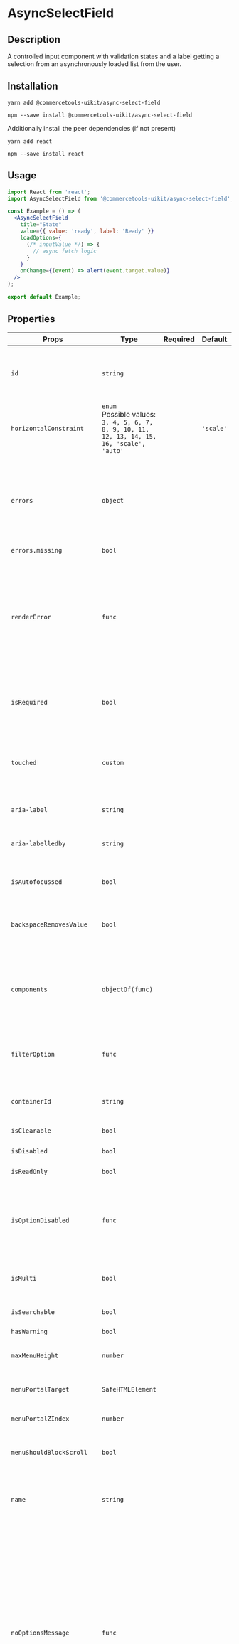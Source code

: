 <!-- THIS IS AN AUTOGENERATED FILE. DO NOT EDIT THIS FILE DIRECTLY. -->
<!-- This file is created by the `yarn generate-readme` script. -->

# AsyncSelectField

## Description

A controlled input component with validation states and a label getting a selection from an asynchronously loaded list from the user.

## Installation

```
yarn add @commercetools-uikit/async-select-field
```

```
npm --save install @commercetools-uikit/async-select-field
```

Additionally install the peer dependencies (if not present)

```
yarn add react
```

```
npm --save install react
```

## Usage

```jsx
import React from 'react';
import AsyncSelectField from '@commercetools-uikit/async-select-field';

const Example = () => (
  <AsyncSelectField
    title="State"
    value={{ value: 'ready', label: 'Ready' }}
    loadOptions={
      (/* inputValue */) => {
        // async fetch logic
      }
    }
    onChange={(event) => alert(event.target.value)}
  />
);

export default Example;
```

## Properties

| Props                             | Type                                                                                               | Required | Default   | Description                                                                                                                                                                                                                                                                                                                                                 |
| --------------------------------- | -------------------------------------------------------------------------------------------------- | :------: | --------- | ----------------------------------------------------------------------------------------------------------------------------------------------------------------------------------------------------------------------------------------------------------------------------------------------------------------------------------------------------------- |
| `id`                              | `string`                                                                                           |          |           | Used as HTML id property. An id is auto-generated when it is not specified.                                                                                                                                                                                                                                                                                 |
| `horizontalConstraint`            | `enum`<br/>Possible values:<br/>`3, 4, 5, 6, 7, 8, 9, 10, 11, 12, 13, 14, 15, 16, 'scale', 'auto'` |          | `'scale'` | Horizontal size limit of the input fields.                                                                                                                                                                                                                                                                                                                  |
| `errors`                          | `object`                                                                                           |          |           | A map of errors. Error messages for known errors are rendered automatically.&#xA;<br />&#xA;Unknown errors will be forwarded to `renderError`                                                                                                                                                                                                               |
| `errors.missing`                  | `bool`                                                                                             |          |           |                                                                                                                                                                                                                                                                                                                                                             |
| `renderError`                     | `func`                                                                                             |          |           | Called with custom errors. This function can return a message which will be wrapped in an ErrorMessage. It can also return null to show no error.&#xA;<br />&#xA;Signature: `(key, error) => React.node`                                                                                                                                                    |
| `isRequired`                      | `bool`                                                                                             |          |           | Indicates if the value is required. Shows an the "required asterisk" if so.                                                                                                                                                                                                                                                                                 |
| `touched`                         | `custom`                                                                                           |          |           | Indicates whether the field was touched. Errors will only be shown when the field was touched.                                                                                                                                                                                                                                                              |
| `aria-label`                      | `string`                                                                                           |          |           | Aria label (for assistive tech)                                                                                                                                                                                                                                                                                                                             |
| `aria-labelledby`                 | `string`                                                                                           |          |           | HTML ID of an element that should be used as the label (for assistive tech)                                                                                                                                                                                                                                                                                 |
| `isAutofocussed`                  | `bool`                                                                                             |          |           | Focus the control when it is mounted                                                                                                                                                                                                                                                                                                                        |
| `backspaceRemovesValue`           | `bool`                                                                                             |          |           | Remove the currently focused option when the user presses backspace                                                                                                                                                                                                                                                                                         |
| `components`                      | `objectOf(func)`                                                                                   |          |           | Map of components to overwrite the default ones, see [what components you can override](https://react-select.com/components)                                                                                                                                                                                                                                |
| `filterOption`                    | `func`                                                                                             |          |           | Custom method to filter whether an option should be displayed in the menu                                                                                                                                                                                                                                                                                   |
| `containerId`                     | `string`                                                                                           |          |           | The id to set on the SelectContainer component                                                                                                                                                                                                                                                                                                              |
| `isClearable`                     | `bool`                                                                                             |          |           | Is the select value clearable                                                                                                                                                                                                                                                                                                                               |
| `isDisabled`                      | `bool`                                                                                             |          |           | Is the select disabled                                                                                                                                                                                                                                                                                                                                      |
| `isReadOnly`                      | `bool`                                                                                             |          |           | Is the select read-only                                                                                                                                                                                                                                                                                                                                     |
| `isOptionDisabled`                | `func`                                                                                             |          |           | Override the built-in logic to detect whether an option is disabled&#xA;<br />&#xA;Signature: `(option, options) => boolean`                                                                                                                                                                                                                                |
| `isMulti`                         | `bool`                                                                                             |          |           | Support multiple selected options                                                                                                                                                                                                                                                                                                                           |
| `isSearchable`                    | `bool`                                                                                             |          |           | Whether to enable search functionality                                                                                                                                                                                                                                                                                                                      |
| `hasWarning`                      | `bool`                                                                                             |          |           |                                                                                                                                                                                                                                                                                                                                                             |
| `maxMenuHeight`                   | `number`                                                                                           |          |           | Maximum height of the menu before scrolling                                                                                                                                                                                                                                                                                                                 |
| `menuPortalTarget`                | `SafeHTMLElement`                                                                                  |          |           | Dom element to portal the select menu to                                                                                                                                                                                                                                                                                                                    |
| `menuPortalZIndex`                | `number`                                                                                           |          |           | z-index value for the menu portal                                                                                                                                                                                                                                                                                                                           |
| `menuShouldBlockScroll`           | `bool`                                                                                             |          |           | whether the menu should block scroll while open                                                                                                                                                                                                                                                                                                             |
| `name`                            | `string`                                                                                           |          |           | Name of the HTML Input (optional - without this, no input will be rendered)                                                                                                                                                                                                                                                                                 |
| `noOptionsMessage`                | `func`                                                                                             |          |           | Can be used to render a custom value when there are no options (either because of no search results, or all options have been used, or there were none in the first place).&#xA;<br />&#xA;Gets called with `{ inputValue: String }`. `inputValue` will be an empty string when no search text is present.&#xA;Signature: `({ inputValue }) => React.node ` |
| `onBlur`                          | `func`                                                                                             |          |           | Handle blur events on the control                                                                                                                                                                                                                                                                                                                           |
| `onChange`                        | `func`                                                                                             |          |           | Called with a fake event when value changes.&#xA;<br />&#xA;The event's `target.name` will be the name supplied in props. The event's `target.value` will hold the value. The value will be the selected option, or an array of options in case `isMulti` is `true`.&#xA;<br />&#xA;Signature: `(event) => void`                                            |
| `onFocus`                         | `func`                                                                                             |          |           | Handle focus events on the control                                                                                                                                                                                                                                                                                                                          |
| `onInputChange`                   | `func`                                                                                             |          |           | Handle change events on the input                                                                                                                                                                                                                                                                                                                           |
| `placeholder`                     | `string`                                                                                           |          |           | Placeholder text for the select value                                                                                                                                                                                                                                                                                                                       |
| `loadingMessage`                  | `<string, func>`                                                                                   |          |           | loading message shown while the options are being loaded                                                                                                                                                                                                                                                                                                    |
| `tabIndex`                        | `string`                                                                                           |          |           | Sets the tabIndex attribute on the input                                                                                                                                                                                                                                                                                                                    |
| `tabSelectsValue`                 | `bool`                                                                                             |          |           | Select the currently focused option when the user presses tab                                                                                                                                                                                                                                                                                               |
| `value`                           | `custom`                                                                                           |          |           | The value of the select; reflected by the selected option                                                                                                                                                                                                                                                                                                   |
| `showOptionGroupDivider`          | `bool`                                                                                             |          |           |                                                                                                                                                                                                                                                                                                                                                             |
| `defaultOptions`                  | `<bool, arrayOf>`                                                                                  |          |           | The default set of options to show before the user starts searching.&#xA;<br />&#xA;When set to `true`, the results for `loadOptions('')` will be autoloaded.                                                                                                                                                                                               |
| `defaultOptions<arrayOf>`         | `array`                                                                                            |          |           |                                                                                                                                                                                                                                                                                                                                                             |
| `defaultOptions<arrayOf>[].value` | `string`                                                                                           |    ✅    |           |                                                                                                                                                                                                                                                                                                                                                             |
| `loadOptions`                     | `func`                                                                                             |    ✅    |           | Function that returns a promise, which is the set of options to be used once the promise resolves.                                                                                                                                                                                                                                                          |
| `cacheOptions`                    | `any`                                                                                              |          |           | If cacheOptions is truthy, then the loaded data will be cached. The cache will remain until cacheOptions changes value.                                                                                                                                                                                                                                     |
| `title`                           | `<string, node>`                                                                                   |    ✅    |           | Title of the label                                                                                                                                                                                                                                                                                                                                          |
| `hint`                            | `custom`                                                                                           |          |           | Hint for the label. Provides a supplementary but important information regarding the behaviour of the input (e.g warn about uniqueness of a field, when it can only be set once), whereas `description` can describe it in more depth. Can also receive a `hintIcon`.                                                                                       |
| `description`                     | `<string, node>`                                                                                   |          |           | Provides a description for the title.                                                                                                                                                                                                                                                                                                                       |
| `onInfoButtonClick`               | `func`                                                                                             |          |           | Function called when info button is pressed.&#xA;<br />&#xA;Info button will only be visible when this prop is passed.&#xA;<br />&#xA;Signature: `(event) => void`                                                                                                                                                                                          |
| `hintIcon`                        | `node`                                                                                             |          |           | Icon to be displayed beside the hint text.&#xA;<br />&#xA;Will only get rendered when `hint` is passed as well.                                                                                                                                                                                                                                             |
| `badge`                           | `node`                                                                                             |          |           | Badge to be displayed beside the label.&#xA;<br />&#xA;Might be used to display additional information about the content of the field (E.g verified email)                                                                                                                                                                                                  |
| `iconLeft`                        | `node`                                                                                             |          |           | Icon to display on the left of the placeholder text and selected value. Has no effect when isMulti is enabled.                                                                                                                                                                                                                                              |

## `data-*` props

The component further forwards all `data-` attributes to the underlying `AsyncSelectInput` component.

This field is built on top of [`react-select`](https://github.com/JedWatson/react-select) v2.
It supports mostly same properties as `react-select`. Behaviour for some props was changed, and support for others was dropped.

In case you need one of the currently excluded props, feel free to open a PR adding them.

## `errors`

This object is a key-value map. The `renderError` prop will be called for each entry with the key and the value. The return value will be rendered inside an `ErrorMessage` component underneath the input.

The `AsyncSelectField` supports some errors out of the box. Return `undefined` from `renderError` for these and the default errors will be shown instead. This prevents consumers from having to reimplement the same error messages for known errors while still keeping the flexibility of showing custom error messages for them.

When the `key` is known, and when the value is truthy, and when `renderError` returned `undefined` for that error entry, then the `AsyncSelectField` will render an appropriate error automatically.

Known error keys are:

- `missing`: tells the user that this field is required

